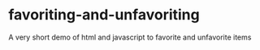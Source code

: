 # favoriting-and-unfavoriting
A very short demo of html and javascript to favorite and unfavorite items

